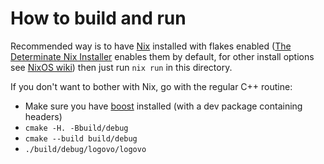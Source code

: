 # How to build and run

Recommended way is to have [Nix](https://nixos.org/) installed with flakes
enabled ([The Determinate Nix Installer](https://github.com/DeterminateSystems/nix-installer)
enables them by default, for other install options see [NixOS wiki](https://nixos.wiki/wiki/Flakes))
then just run `nix run` in this directory.

If you don't want to bother with Nix, go with the regular C++ routine:

- Make sure you have [boost](https://www.boost.org/) installed (with a dev package containing headers)
- `cmake -H. -Bbuild/debug`
- `cmake --build build/debug`
- `./build/debug/logovo/logovo`
